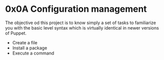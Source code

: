 # 0x0A Configuration management

The objective od this project is to know simply a set of tasks to familiarize you with the basic level syntax which is virtually identical in newer versions of Puppet.
-  Create a file  
-   Install a package
- Execute a command
